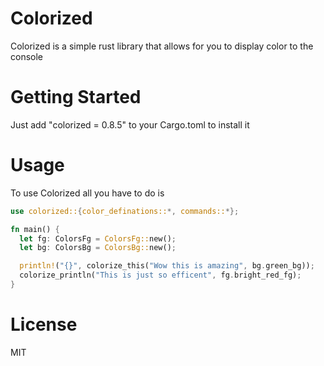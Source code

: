# Colorized

Colorized is a simple rust library that allows for you to display color to the console

# Getting Started

Just add "colorized = 0.8.5" to your Cargo.toml to install it

# Usage

To use Colorized all you have to do is

```rust
use colorized::{color_definations::*, commands::*};

fn main() {
  let fg: ColorsFg = ColorsFg::new();
  let bg: ColorsBg = ColorsBg::new();

  println!("{}", colorize_this("Wow this is amazing", bg.green_bg));
  colorize_println("This is just so efficent", fg.bright_red_fg);
}
```

# License

MIT
